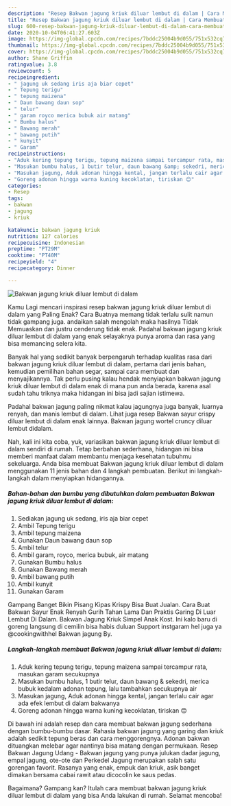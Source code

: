```yaml
---
description: "Resep Bakwan jagung kriuk diluar lembut di dalam | Cara Membuat Bakwan jagung kriuk diluar lembut di dalam Yang Menggugah Selera"
title: "Resep Bakwan jagung kriuk diluar lembut di dalam | Cara Membuat Bakwan jagung kriuk diluar lembut di dalam Yang Menggugah Selera"
slug: 600-resep-bakwan-jagung-kriuk-diluar-lembut-di-dalam-cara-membuat-bakwan-jagung-kriuk-diluar-lembut-di-dalam-yang-menggugah-selera
date: 2020-10-04T06:41:27.603Z
image: https://img-global.cpcdn.com/recipes/7bddc25004b9d055/751x532cq70/bakwan-jagung-kriuk-diluar-lembut-di-dalam-foto-resep-utama.jpg
thumbnail: https://img-global.cpcdn.com/recipes/7bddc25004b9d055/751x532cq70/bakwan-jagung-kriuk-diluar-lembut-di-dalam-foto-resep-utama.jpg
cover: https://img-global.cpcdn.com/recipes/7bddc25004b9d055/751x532cq70/bakwan-jagung-kriuk-diluar-lembut-di-dalam-foto-resep-utama.jpg
author: Shane Griffin
ratingvalue: 3.8
reviewcount: 5
recipeingredient:
- " jagung uk sedang iris aja biar cepet"
- " Tepung terigu"
- " tepung maizena"
- " Daun bawang daun sop"
- " telur"
- " garam royco merica bubuk air matang"
- " Bumbu halus"
- " Bawang merah"
- " bawang putih"
- " kunyit"
- " Garam"
recipeinstructions:
- "Aduk kering tepung terigu, tepung maizena sampai tercampur rata, masukan garam secukupnya"
- "Masukan bumbu halus, 1 butir telur, daun bawang &amp; sekedri, merica bubuk kedalam adonan tepung, lalu tambahkan secukupnya air"
- "Masukan jagung, Aduk adonan hingga kental, jangan terlalu cair agar ada efek lembut di dalam bakwanya"
- "Goreng adonan hingga warna kuning kecoklatan, tiriskan 😊"
categories:
- Resep
tags:
- bakwan
- jagung
- kriuk

katakunci: bakwan jagung kriuk 
nutrition: 127 calories
recipecuisine: Indonesian
preptime: "PT29M"
cooktime: "PT40M"
recipeyield: "4"
recipecategory: Dinner

---
```



![Bakwan jagung kriuk diluar lembut di dalam](https://img-global.cpcdn.com/recipes/7bddc25004b9d055/751x532cq70/bakwan-jagung-kriuk-diluar-lembut-di-dalam-foto-resep-utama.jpg)

Kamu Lagi mencari inspirasi resep bakwan jagung kriuk diluar lembut di dalam yang Paling Enak? Cara Buatnya memang tidak terlalu sulit namun tidak gampang juga. andaikan salah mengolah maka hasilnya Tidak Memuaskan dan justru cenderung tidak enak. Padahal bakwan jagung kriuk diluar lembut di dalam yang enak selayaknya punya aroma dan rasa yang bisa memancing selera kita.

Banyak hal yang sedikit banyak berpengaruh terhadap kualitas rasa dari bakwan jagung kriuk diluar lembut di dalam, pertama dari jenis bahan, kemudian pemilihan bahan segar, sampai cara membuat dan menyajikannya. Tak perlu pusing kalau hendak menyiapkan bakwan jagung kriuk diluar lembut di dalam enak di mana pun anda berada, karena asal sudah tahu triknya maka hidangan ini bisa jadi sajian istimewa.

Padahal bakwan jagung paling nikmat kalau jagungnya juga banyak, luarnya renyah, dan manis lembut di dalam. Lihat juga resep Bakwan sayur crispy diluar lembut di dalam enak lainnya. Bakwan jagung wortel cruncy diluar lembut didalam.


Nah, kali ini kita coba, yuk, variasikan bakwan jagung kriuk diluar lembut di dalam sendiri di rumah. Tetap berbahan sederhana, hidangan ini bisa memberi manfaat dalam membantu menjaga kesehatan tubuhmu sekeluarga. Anda bisa membuat Bakwan jagung kriuk diluar lembut di dalam menggunakan 11 jenis bahan dan 4 langkah pembuatan. Berikut ini langkah-langkah dalam menyiapkan hidangannya.

<!--inarticleads1-->

##### Bahan-bahan dan bumbu yang dibutuhkan dalam pembuatan Bakwan jagung kriuk diluar lembut di dalam:

1. Sediakan  jagung uk sedang, iris aja biar cepet
1. Ambil  Tepung terigu
1. Ambil  tepung maizena
1. Gunakan  Daun bawang daun sop
1. Ambil  telur
1. Ambil  garam, royco, merica bubuk, air matang
1. Gunakan  Bumbu halus
1. Gunakan  Bawang merah
1. Ambil  bawang putih
1. Ambil  kunyit
1. Gunakan  Garam


Gampang Banget Bikin Pisang Kipas Krispy Bisa Buat Jualan. Cara Buat Bakwan Sayur Enak Renyah Gurih Tahan Lama Dan Praktis Garing Di Luar Lembut Di Dalam. Bakwan Jagung Kriuk Simpel Anak Kost. Ini kalo baru di goreng langsung di cemilin bisa habis duluan Support instgaram hel juga ya @cookingwithhel Bakwan jagung By. 

<!--inarticleads2-->

##### Langkah-langkah membuat Bakwan jagung kriuk diluar lembut di dalam:

1. Aduk kering tepung terigu, tepung maizena sampai tercampur rata, masukan garam secukupnya
1. Masukan bumbu halus, 1 butir telur, daun bawang &amp; sekedri, merica bubuk kedalam adonan tepung, lalu tambahkan secukupnya air
1. Masukan jagung, Aduk adonan hingga kental, jangan terlalu cair agar ada efek lembut di dalam bakwanya
1. Goreng adonan hingga warna kuning kecoklatan, tiriskan 😊


Di bawah ini adalah resep dan cara membuat bakwan jagung sederhana dengan bumbu-bumbu dasar. Rahasia bakwan jagung yang garing dan kriuk adalah sedikit tepung beras dan cara menggorengnya. Adonan bakwan dituangkan melebar agar nantinya bisa matang dengan permukaan. Resep Bakwan Jagung Udang - Bakwan jagung yang punya julukan dadar jagung, empal jagung, ote-ote dan Perkedel Jagung merupakan salah satu gorengan favorit. Rasanya yang enak, empuk dan kriuk, asik banget dimakan bersama cabai rawit atau dicocolin ke saus pedas. 

Bagaimana? Gampang kan? Itulah cara membuat bakwan jagung kriuk diluar lembut di dalam yang bisa Anda lakukan di rumah. Selamat mencoba!
